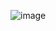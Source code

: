  ![image](https://github.com/BigBigOcean/FengHeCards/blob/master/%E6%B5%B7%E6%8A%A5%E5%9B%BE%E7%89%87/%E5%B0%B1%E8%BF%99%E4%B8%80%E5%88%BB%EF%BC%8CAbandon%EF%BC%8Cabandon%EF%BC%8Cabandon%E2%80%A6%E2%80%A6.jpg)
